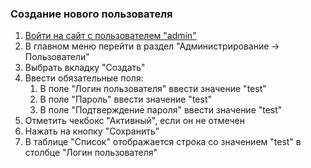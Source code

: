 ### Создание нового пользователя

1. [Войти на сайт с пользователем "admin"](../../../../0.%20Шаги/1.%20Войти%20на%20сайт%20с%20пользователем%20username.md)
1. В главном меню перейти в раздел "Администрирование -> Пользователи"
1. Выбрать вкладку "Создать"
1. Ввести обязательные поля:
    1. В поле "Логин пользователя" ввести значение "test"
    1. В поле "Пароль" ввести значение "test"
    1. В поле "Подтверждение пароля" ввести значение "test"
1. Отметить чекбокс "Активный", если он не отмечен
1. Нажать на кнопку "Сохранить"
1. В таблице "Список" отображается строка со значением "test" в столбце "Логин пользователя"
